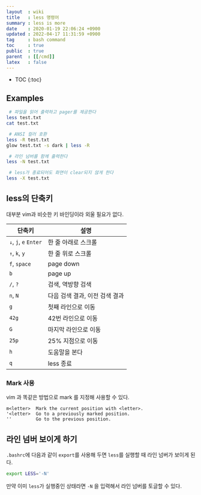 ```yaml
---
layout  : wiki
title   : less 명령어
summary : less is more
date    : 2020-01-19 22:06:24 +0900
updated : 2022-04-17 11:31:59 +0900
tag     : bash command
toc     : true
public  : true
parent  : [[/cmd]]
latex   : false
---
```

* TOC
{:toc}

## Examples

```sh
 # 파일을 읽어 출력하고 pager를 제공한다
less test.txt
cat test.txt

 # ANSI 컬러 호환
less -R test.txt
glow test.txt -s dark | less -R

 # 라인 넘버를 함께 출력한다
less -N test.txt

 # less가 종료되어도 화면이 clear되지 않게 한다
less -X test.txt
```

## less의 단축키
대부분 vim과 비슷한 키 바인딩이라 외울 필요가 없다.

| 단축키                | 설명                           |
|-----------------------|--------------------------------|
| `↓`, `j`, `e` `Enter` | 한 줄 아래로 스크롤            |
| `↑`, `k`, `y`         | 한 줄 위로 스크롤              |
| `f`, `space`          | page down                      |
| `b`                   | page up                        |
| `/`, `?`              | 검색, 역방향 검색              |
| `n`, `N`              | 다음 검색 결과, 이전 검색 결과 |
| `g`                   | 첫째 라인으로 이동             |
| `42g`                 | 42번 라인으로 이동             |
| `G`                   | 마지막 라인으로 이동           |
| `25p`                 | 25% 지점으로 이동              |
| `h`                   | 도움말을 본다                  |
| `q`                   | less 종료                      |

### Mark 사용

vim 과 똑같은 방법으로 mark 를 지정해 사용할 수 있다.

```
m<letter>  Mark the current position with <letter>.
'<letter>  Go to a previously marked position.
''         Go to the previous position.
```

## 라인 넘버 보이게 하기

`.bashrc`에 다음과 같이 `export`를 사용해 두면 `less`를 실행할 때 라인 넘버가 보이게 된다.

```sh
export LESS='-N'
```

만약 이미 `less`가 실행중인 상태라면 `-N` 을 입력해서 라인 넘버를 토글할 수 있다.
